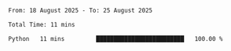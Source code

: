<!--START_SECTION:waka-->

```txt
From: 18 August 2025 - To: 25 August 2025

Total Time: 11 mins

Python   11 mins         █████████████████████████   100.00 %
```

<!--END_SECTION:waka-->
